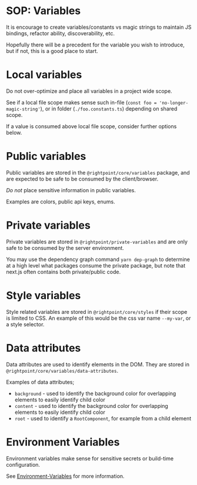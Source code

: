 # SOP: Variables

It is encourage to create variables/constants vs magic strings to maintain JS bindings, refactor ability, discoverability, etc.

Hopefully there will be a precedent for the variable you wish to introduce, but if not, this is a good place to start.

# Local variables

Do not over-optimize and place all variables in a project wide scope.

See if a local file scope makes sense such in-file (`const foo = 'no-longer-magic-string'`), or in folder (`./foo.constants.ts`) depending on shared scope.

If a value is consumed above local file scope, consider further options below.

# Public variables

Public variables are stored in the `@rightpoint/core/variables` package, and are expected to be safe to be consumed by the client/browser.

_Do not_ place sensitive information in public variables.

Examples are colors, public api keys, enums.

# Private variables

Private variables are stored in `@rightpoint/private-variables` and are only safe to be consumed by the server environment.

You may use the dependency graph command `yarn dep-graph` to determine at a high level what packages consume the private package, but note that next.js often contains both private/public code.

# Style variables

Style related variables are stored in `@rightpoint/core/styles` if their scope is limited to CSS. An example of this would be the css var name `--my-var`, or a style selector.

# Data attributes

Data attributes are used to identify elements in the DOM. They are stored in `@rightpoint/core/variables/data-attributes`.

Examples of data attributes;

-   `background` - used to identify the background color for overlapping elements to easily identify child color
-   `content` - used to identify the background color for overlapping elements to easily identify child color
-   `root` - used to identify a `RootComponent`, for example from a child element

# Environment Variables

Environment variables make sense for sensitive secrets or build-time configuration.

See [Environment-Variables](../Environment-Variables.md) for more information.
